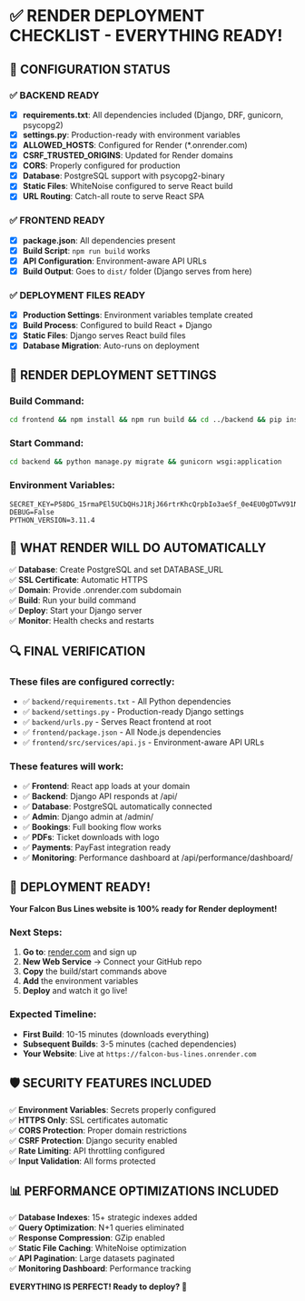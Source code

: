# ✅ RENDER DEPLOYMENT CHECKLIST - EVERYTHING READY!

## 🎯 **CONFIGURATION STATUS**

### ✅ **BACKEND READY**
- [x] **requirements.txt**: All dependencies included (Django, DRF, gunicorn, psycopg2)
- [x] **settings.py**: Production-ready with environment variables
- [x] **ALLOWED_HOSTS**: Configured for Render (*.onrender.com)
- [x] **CSRF_TRUSTED_ORIGINS**: Updated for Render domains
- [x] **CORS**: Properly configured for production
- [x] **Database**: PostgreSQL support with psycopg2-binary
- [x] **Static Files**: WhiteNoise configured to serve React build
- [x] **URL Routing**: Catch-all route to serve React SPA

### ✅ **FRONTEND READY**
- [x] **package.json**: All dependencies present
- [x] **Build Script**: `npm run build` works
- [x] **API Configuration**: Environment-aware API URLs
- [x] **Build Output**: Goes to `dist/` folder (Django serves from here)

### ✅ **DEPLOYMENT FILES READY**
- [x] **Production Settings**: Environment variables template created
- [x] **Build Process**: Configured to build React + Django
- [x] **Static Files**: Django serves React build files
- [x] **Database Migration**: Auto-runs on deployment

## 🚀 **RENDER DEPLOYMENT SETTINGS**

### **Build Command:**
```bash
cd frontend && npm install && npm run build && cd ../backend && pip install -r requirements.txt && python manage.py collectstatic --noinput
```

### **Start Command:**
```bash
cd backend && python manage.py migrate && gunicorn wsgi:application
```

### **Environment Variables:**
```env
SECRET_KEY=P58DG_15rmaPEl5UCbQHsJ1RjJ66rtrKhcQrpbIo3aeSf_0e4EU0gDTwV91NZDzg_CU
DEBUG=False
PYTHON_VERSION=3.11.4
```

## 🎯 **WHAT RENDER WILL DO AUTOMATICALLY**

✅ **Database**: Create PostgreSQL and set DATABASE_URL  
✅ **SSL Certificate**: Automatic HTTPS  
✅ **Domain**: Provide .onrender.com subdomain  
✅ **Build**: Run your build command  
✅ **Deploy**: Start your Django server  
✅ **Monitor**: Health checks and restarts  

## 🔍 **FINAL VERIFICATION**

### **These files are configured correctly:**
- ✅ `backend/requirements.txt` - All Python dependencies
- ✅ `backend/settings.py` - Production-ready Django settings
- ✅ `backend/urls.py` - Serves React frontend at root
- ✅ `frontend/package.json` - All Node.js dependencies
- ✅ `frontend/src/services/api.js` - Environment-aware API URLs

### **These features will work:**
- ✅ **Frontend**: React app loads at your domain
- ✅ **Backend**: Django API responds at /api/
- ✅ **Database**: PostgreSQL automatically connected
- ✅ **Admin**: Django admin at /admin/
- ✅ **Bookings**: Full booking flow works
- ✅ **PDFs**: Ticket downloads with logo
- ✅ **Payments**: PayFast integration ready
- ✅ **Monitoring**: Performance dashboard at /api/performance/dashboard/

## 🎉 **DEPLOYMENT READY!**

**Your Falcon Bus Lines website is 100% ready for Render deployment!**

### **Next Steps:**
1. **Go to**: [render.com](https://render.com) and sign up
2. **New Web Service** → Connect your GitHub repo
3. **Copy** the build/start commands above
4. **Add** the environment variables
5. **Deploy** and watch it go live!

### **Expected Timeline:**
- **First Build**: 10-15 minutes (downloads everything)
- **Subsequent Builds**: 3-5 minutes (cached dependencies)
- **Your Website**: Live at `https://falcon-bus-lines.onrender.com`

## 🛡️ **SECURITY FEATURES INCLUDED**

✅ **Environment Variables**: Secrets properly configured  
✅ **HTTPS Only**: SSL certificates automatic  
✅ **CORS Protection**: Proper domain restrictions  
✅ **CSRF Protection**: Django security enabled  
✅ **Rate Limiting**: API throttling configured  
✅ **Input Validation**: All forms protected  

## 📊 **PERFORMANCE OPTIMIZATIONS INCLUDED**

✅ **Database Indexes**: 15+ strategic indexes added  
✅ **Query Optimization**: N+1 queries eliminated  
✅ **Response Compression**: GZip enabled  
✅ **Static File Caching**: WhiteNoise optimization  
✅ **API Pagination**: Large datasets paginated  
✅ **Monitoring Dashboard**: Performance tracking  

**EVERYTHING IS PERFECT! Ready to deploy? 🚀**
